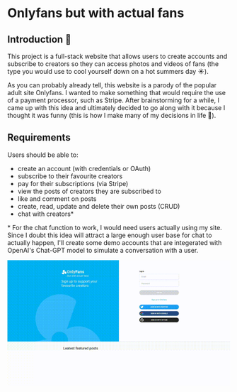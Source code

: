 # Onlyfans but with actual fans

## Introduction 🎉

This project is a full-stack website that allows users to create accounts and subscribe to creators so they can access photos and videos of fans (the type you would use to cool yourself down on a hot summers day ☀️).

As you can probably already tell, this website is a parody of the popular adult site Onlyfans. I wanted to make something that would require the use of a payment processor, such as Stripe. After brainstorming for a while, I came up with this idea and ultimately decided to go along with it because I thought it was funny (this is how I make many of my decisions in life 🤡).

## Requirements

Users should be able to:

- create an account (with credentials or OAuth)
- subscribe to their favourite creators
- pay for their subscriptions (via Stripe)
- view the posts of creators they are subscribed to
- like and comment on posts
- create, read, update and delete their own posts (CRUD)
- chat with creators\*

\* For the chat function to work, I would need users actually using my site. Since I doubt this idea will attract a large enough user base for chat to actually happen, I'll create some demo accounts that are integerated with OpenAI's Chat-GPT model to simulate a conversation with a user.

![](https://github.com/Voltz7788/onlyfans-with-actual-fans/blob/main/public/Screencast%20from%2004-12-23%2003_29_00.gif)
